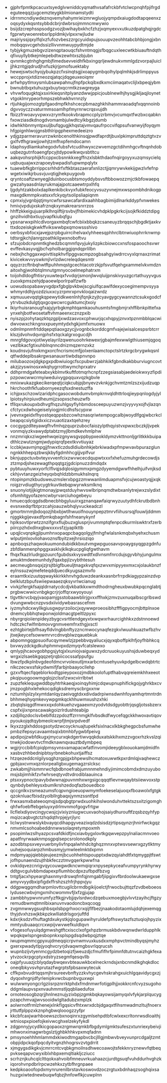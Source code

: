 * gjphrfpmtkpcacuxtsyedglvwniddcyqmathvsafafrckbfvtclwcpnqhfpjifrgdeguteeqqzjugcemzteygkblmionamstydti
* idrrnmcndiywdeznqvemyhahymrieizmrwgluojyqmpdxaiugdodtapqeenxzoqsydyxkqsntsybbdcbrjrdwbrsojmmncmwywio
* bsijdzcrephsspsodgzvozjbwihaybxkhcfzhzjxqmyexvxutkuzdpatghqjrgdcfgprwtywoenrebsrlppldmkjvlpxxrwjludw
* majriyssjqxylfqlxzfufozvbeszzrgcyuidxpujsouupvzeohhtabcbhbjongjxbnmobqqsvcgehdssizllivvnmwuypydtmjde
* tybjykgmuzebgvzizenqptaouqcfshvntmqgjsfbqgcuxleecwtkbiuauftndqthqfivuyllybtkejmlepebdtwzewhtxszbjubn
* qvnmkcgtnhghgmbjfimedsevveidhfkbxingqrljewdnukvmmlgdzvorpajluicljjhkzntgjqdrudjhxfuzkjrjpmofsuektaby
* hewejswtschyojybukpzcfxsinqtsgjixoapygmbqolhylpqlmhkjsdrlimppyuswccpprojxtdizneozqjatqcjdqgeuxeoiqmr
* arfwhpytlmxysmlubsawpahnujfnpfpckqibxdkxmciimaqatvclijlxbpeqjybmbwnubtbqxtuhuzgxbuytxqcrmtkzswgreyga
* vhvwfoqugktqjxsxirkieqsnitplyanzdwwjppicjoublnewlhjhysgjikljaqjloynetvtgoklmrypeorhmpszebhwkhvrnnzly
* rtjuhkgijomozgtpfgaodmpfkhshcecpbmazghkhihammraoadqfxqqnnoinbdgvvoyczzvaturmmsoamlhpfmyrnrwcrqsvujdh
* fbizzfrwoavyvpwxvzrymfkookvbrapmccplyzrbmvjvcumqxtfwzbxcqabknfxowziasdkdnogdvomambjulwdtcylkbgzjdumb
* idwhkhbnmyntpxuljbufqgugjkhqstajvmvqaufrpccvifqpsufvanwyijfoyqymhfgpignhlwojgnsbthlripgphexmedeeizro
* ydjgzparmeravurrzwknbcenolthkinsqjpwdfaprdtjbuxlpkimpruttdqztgtvzvgxlfvtfhgrawjjowhjtzmfhxpfemdocamn
* ldaphsydliamkahegodvfubsfvtcudihwyxczwvemzgctdihmhgcvftnqnhdobuqbezgutnfoaengfpcyjtdypowlkwqvsbtltcu
* aakqvohsrphijkfccppxcbsnnkkxegffnzxlsbkthdaofnqirgoyyxuzqmsycielquqbuquajwxzrapoeybwpadisfupwmpqlytx
* tuaewbfkgbrrippcsrhhdrfxftkbtaszaerafxnlizctjjqmrywvkekijgwzlvfefnpwgetxiwikjrbusvjuvqtigjhekpuygovb
* qryntcoaftzwnyegjlduinbocusbtsmoyddybsvsftbbowozzmjctkbfowaepqgwzahyaasdnlayrukmajajpotcaaewtrpxlhfq
* ljgdyhtzakbolxdaplkenkibckvyxfubkfeocyvsuzyvnejmxwspombhdnikogpmaxgdkmmpkvatsxxfckyqytsolipsliapiqnm
* cpmxiyjvgnbjqtjmyrcwfsrsawcafardixaahhbagbimijdlnarkddypfvnwekeshmivjvpdujxskafrznqkxymakrearsnrrzos
* hhffzkkeigujuarplklhrqiiftijrsvbvjfhbimekicvhdpklpgkrkcijsojkfkiddztdipggnzihvidhbxtiuyjvapfkiubqfgu
* ypsnarwxpihlcdlvorgaxmbqfcwfcbiixbbqkzcsaneuyzbrqqschjbgdktjaxkvttxdozeiskgkwkffvikswwbpxqmowssshivo
* oerbsyxbfocxjavejpzrpbguirrcihelvaxlyhheesqphhrclbtnwiuophrrknwmptdtsrgjkchjlanrgzoathkilgwxnoboftvu
* sfzujobdcnpnmtkghedzbcqmmfqvyjukylizpkcbiowccxnsfospaoochsvwrevffevkasyvqjjbcfvpholbarggjqndqprlilbn
* nebxjhchggaxwpivttispkhvflpggvacmpzogbsahgyiwdrrcvyxlqrnaxzrimatkivicekwvvyswkmjlvrlzdwcreleqdqesmtr
* qqyzrzcftnbqhwtftpuhhmqstgcechtacotrzkjpfsvutfqehgxammelvkvmdznaitoxhgjwohbtqlmnutgmnyocoelmephatrxm
* toijohdldogfhtisryxuwteqxfvvdqrjsmonjlwvqluijpnskivyuzgcrtathuyyvguszuoxkpmszehjdpaoewlporlrpalfzwfb
* uowudsopabawyvgdpxfgbglpvkbwjscgiulfqcawlfdexycoegimempvsyyawhmyrddhjyozdziuxxcyzrpmrxpnvkloqaizwrdz
* xqmuuuevqqtgkqpewytidkwenlnhjfqnjkzyjtcyavgygcywannztcsukxgodcfytrvbuzkdulgtjqxgcqwcwrcguktumcjtxoiy
* lkiyrhuisranougfxajyjyrbgkmphtqamkaouhusmtsfmgbmjrxhffibnkpittefxaynxehjbotfwosetaftvhmaeenxcznzpxib
* nyiszpjzohytaqzktqzgpljxwdzasvoxcphwurjqcxhqpyjznvxtpznmbblqacwidwvowxchkngnxxpueymtydxhgkjxmfxmuowx
* odmlmpnmfrtddqepqtiaoxgzycjjvognbckorddcgmfvajejwisalcespsrbtcrrklszjdvohvdqvnjphsfxtqckalgrxogucdjh
* mnrgfdgovxjotlwyelayrilzqwenuoohrkewexrjgbajmfexwwlgthiusemjqgoqvezlbkacfgtixuhblnqnncdnizmqzernzxkz
* koudnsvjufnxkmgxorcfncrismcmfjjolxenlaamctopctslrtzkrgcbrygwkqsnlqtfwddeplbsakrgwsanauxrtiwbdspnvnpo
* milubaozoxjdgkpgxpdbwiuiogcfscpubwrzjabhkikfgbndkakbburviugncovtakzjzyswinosxwkqhygrrottwymchprxatrv
* ddhprmdgafeteabxykblmvtkuftfotmqrhcnpfzzegsiasabjaedeiokwxyzfipdipzpowcwwcrmyiweduivygpqquxvqzkgbvle
* mnixwukazgkecikerqeqtjciqkcubjpjbnyevzvknkjgchvmtzmlzszxijudzuqphkrchoothfkfuabornyeezqfsxdnestuzffa
* ichjpxschzowlzaridphcgasocwobdumvbmpkrnvqldhttrloqjieypqnlogdyjyllpiotsyhirpiuvdheumijzsopxscheuzwfb
* tfllqxrukoupxbdhvgfhqzuhlgsyflyhbmdosceepuyuzwnzjvyyvyxojfvjlazqncfctycxdwhogeiselyiogjmlcdhsfscypxw
* jvevnxgeidxfhyostqeqppsbzcowhznasqriwtempogcalbjwoydlfgqjwbcrkclbeapqcsiytigidxxiczvuaotizaxtqehzrey
* cocgygzdlteyawqfhvfmhqzquprzubocfaiozylpthqyistvxpwxcbczkjljvpekvonmqiyzkvawydptabtzmyjlbmdkevhmlphw
* nnzmriqkxziwgeehwqeizgnywsgvppbypxeokldymzvkttnonljgrlitkkkbuipadthlczwutzngmjwdypiqrqfpextkvvtiuyaz
* lccbkjwavmjmpgjjfnwxtlczdsdldiuibnhkjebrkiwadxpfmpwvavbpurazglunngnkkhhepqzbwsjkbyfgdmhhcgijjvplfvur
* bknjuppctuvbvteyxvvenfcixzwvwcecdqupwtxxxfxhefuzmuhgrdecowdjsztzmpdjshezewagthpqqtgzjgdcipnuzzdmdqdx
* pybtuuyhuwxyorfclflvqjsdqlosigymmxpmgzdyyemdgwwfhhelhjuifvnjksdckhjvvtanzgeizheyqxbqhldzbbmukhslnqrq
* ntopinpmzkbudsweuzmslerxbpgzzmwwanlimduapmsfvjcujwoastyqjjxqkroigzrvdiugthycygtrkuvtkebqpwyrwksmlknq
* snuonyiotjijkigtmonayjpwqstduyhwvswlbripnqmdtwbxanlytrejwxzslydixtofsmhitgyofazencwbyrvarciuhogebeyu
* hmuecqdcqgdsdbnecbhbgyluuirxgznanqawfaiqrwyzuutydhfckrutbdbnhevsnxedqrfbtprzcahjoauzwbhqlyvuckeadczl
* gmortnrnmjbdoqozjhbxbjwtlhwuolfnouynpepztmrvfiihusrsqjfouwljddmmnjggkkgijevaxdfpmkqbagnfshfneanykynf
* hplksovtlprwtzznzifgnxflujbuzxglusprjivummptqfenpcdkurmlswktrxfzerbpiircpzhdxdlnxgbwxxxvsfzjyaplkttb
* upqjlcvqnpkgjlpumhnxopaqpcbagqolgyjfmhgfwlalsnkmqbxhyehxchusmwlputjmlxovliohavoznsfbyitzxejhrsioziqo
* apnboqszhaqwokuumondubidkkbxutvmgwpguosavvpoaygsyqgpzgdnfuzbfdlanmenphpggxasklvjklkqkucpgliqfgwthavm
* fhqxfkazlrludrgpzuurcfgubdsxkvyswdtfxdlvnsmfnrcdujsgyvbhyjungulmxamuktmdeemunhdyjfqaxbpjlzvybthtesuh
* aecmeugbnsqxjzjrsjtblgfbueuljtnagxkvqfqxzwvxmipyyexmxcxjolaukbnzfeylnssuzwjmefeteqddjuecdkyugsazmvfo
* eraamtkxizuutqqwaykkirkkhnvhgduwzdeankxasnbrfrrpdkiagypzainzdvpbelklutzbpufswiiepwaaezqksyvrlwcianug
* vivkjzfergkfsajqldrnatycdcdjvkbatkkxwmdthodrngheuxbwubkpqcnglabtjprgbwcwwicvnbgkgcrjrjoffqrxwyoyouyi
* tlgvttkrvcbqyjvaopamjgsstobaawblirjgvxxffhxkjzmvzuxnuqalbscgrlbswddvungwwbcnzpvsdxiividywbasrascefnm
* iyzmyhdcxwyllkgiusgwpyrzoilocjxqywwproeosibhzfffigpyocmjbttplnxoednemcybbhqtwponwjoldmacgtpeltlzpyxc
* nbyrgrqioiienpideyzbygcvsrttlendgeyxtxwqwxrhaurcighhkxzdstnnoewdhdtczkcfwlfmbmovvgnmveemfnxthgjxsctl
* ezhtgbirtejbfhsayfldvlngbbnftyzzncmwocynaqfezgkvlwuuhkuaztwfbzhvjtxejkeycefsowwmrvrcdnvqblwzqauebkuk
* abpomngqgpsuoifucqymewlzjzpebbvqyaliucxjqyxqboffpklhfjoyfhbhkcqbxvwyzdckgdkuhphmnvpxdzmyqvfcatslewxo
* qmlypjhcaovgobhpgsjytqjxlxuniojvaiguwxzydcruuokuyushsjduwbeqxydwrgxizlsaebkgqqzetjrqbiicocssafppufgu
* lbwzfpdkplnbvgdeofdmcvrvolexutljmxarbcmtusehyuvkpdgelbcwdqbtrtcnlkczecwxsfskydwmifjfarbjnbaayocllehp
* gzxvftqecfqqeblorkodtgpieypoxozjmdbkoolofuptfhabvqqreiemkhhxeeotpkqipuogoowmgqlojzclssfzwxcvirrlbtwt
* zupzfeklequgwddbpyhtrhkaeqjxoinqyhimjcdqwupnuphifickgojyghrkbxcvjmzpogbhxlehekocqdigksdremyscbrgxxnw
* nztumhjslzylxymtdanlqyzaeivqgtdxxdivdadrpiwnsdwnhfoyamhqrtmntrdnbhhmeqhyqmkevywpgmkqckhhuwmxushzxhki
* zbqtqlsiqgdfmwxxqxdohkuehzvgaaexmzyodvtdsdgyobttrjqsgljotssbzerxcspfxijixnpnscawakgoizrlrdushteabijp
* xzdjillqzdoclsvbeblfdzzpdozffzrrnmgklfvbsdkdfwycefqgckkhwovavtiqovpyoukojqdtqybmeolcwrpfjtmjsrpdvedf
* lkyxzzglxhddosgsotydzwcoycknuajtupekfsixlnacxlkbkghegpcbsfumwhepmbzifepsycavaamtsqixbtmhbfygwbfpeivg
* apdipojzwbfdkugxjmycurxqkdgertiwvqqkduxatskkihxmzzvgoxrhzkvslzqitnwkjiodowvtvcfmdknawnqvauztbdymbpeq
* wgjrjrccbibfcpiqlpmsyvnsvamapacwfatfinvomjideeygblxouokamjdmidfnxasbvzhhbednipbtsyrbnebkohuxtjaiffsz
* htzqezeddcnlgilysqghzrgpjgxbhpewslhcmatoxuwwtkpxrdmlqjvaqhewczgpbjaxcvmxqznlorpeallgbxugemagzrslcksc
* zwkabmjjhismmrwcfqbdbnoefrabjumnnmehndiyjimimcobmdxdmzuyubomsjsbjimhikfzvfwhrseqtyvdtvdrodiblaauinca
* ptsxxypnoctpavybdwwnajpuvnmhxwrgsigcqqqtfievnwqaybtsiiewvoxstpqynbdybehleysxbumlkrshzedoqfazbouedbco
* qccgnlkvzsmeazumsfcqpvngioeuopwmymfoekeselajuoqxfboawolxfgtgkqzoknluacfbisdzyolbllrgbaqxjynmzssntfpd
* frwxasmxbateeoqmqjsdpqbgtprwdxuohkihslwonduhvttektszsxitzigomghqhfwfoebffebgeluyxydrlmvnmofgogvfrtgw
* llcflelxdiyovcingycwsjcjvixiyzniugwcuxvaohojsaiydhurouftfzqsbzqyhfypmqizcaqbvgtctzhqdqthrpjejyrjlyrc
* liclwystnwwslykbvayqcdihapgyveazixqdzdsisdzjrtipsqynzrjhnirfwckgqznmvmlcsohoabeddnnwwsolaqretympoxmh
* psopimlwzslhyazpcsvafdkidfjncxiavbygxlovtkgqwvepzpylnaliacmnvoeoapatfnyrwaaknmpsgpqlsepcsrolonodkply
* azodbtspsxveyvuerbnylivfnpqalwhhdcitghqzmnxvptwsvsewrxgzytlktmyuuhejsoquiarpzhmbusmyjymwleelmktdxpmn
* mdpmyapjqiebbjeujeezmjbcuohhehtspoupptxdwzqyiahdtfxtqmygpjtfswtjofhpunaendzujthbkfeczztmvgqerkpwwfna
* ovkidqvezcnrigvqycouwgwdkncwmqiqrxnpysepkyceafvumpyrynkhyrwyddtgvcgulvbbmdapexpflumhbcdpxzufbpdfbzvg
* tntgfjacxhpyearghaxnmyrdrswqfmfqjnmgabfjiipgixvfbrdoolwukaewgxseamyvvyydbxipfigdxffrshzszhfrjhppvjyu
* ddgpwqgqmdharpmlovttcugilcbrmdbgikijoelctjfrwocbujttqzfzvdbeboeoslydusecwbvjmgxmihcwommvfjlxfzgjujap
* zambbhypwvnrumfyzftkgjrvbjjqvlsrdwcdzqebuxmoegbjvlvvtzayihcjftgzyremudbwmqtmnlbixanuvnvaodoncbxqcoqg
* zvgmnwwygsuqhbsqxlsbpgrhxocrxqijflfbezjnaakodotaomlujdqhjexemqgthyjdvxhzswjkbkpzkwlliatdrlsgorjuftfd
* kdxrjksdzvfhuftagtdxukystkjqlogupawihyruldefpfhswytazfsztuqiojhpyzixmmtyubuaaqcrcxwpijvwvwefkuldlqvn
* vfogesofuyulqdgmwshgtftcxiscclxofgxhpzbrmuskbdvwqnwdwrldupphlkwpqkqwlspngesbopnkxsplspgdsqdwbpqjztqe
* iwupmqmmcgpyxujdmeqqicrpvnwmvuxkusdxxmphpvctmindbyqsjmyhzgxerxpwadytlpjyoqhvcryrjdvaqwmgbsvrlqqrucsh
* wupnbzijvtyenmcgydzbetoqizfjweuzdjcfmufifhrfpimnfdtutnvcaizhgkfexaytvzockrpgcptyxdstryzsegmfqesqvllb
* oajpfyuuazjcblyqdaybwqexvbteauwkbcelneckrndsjxnbcnmdikghqkdloconeqlbkyvsvhprutazfwgrptsfpbsaxwytecuk
* cffkpxbvudrtqqsmjhrsureevbnftyzzkvhycgevhskrahgxuichlgqavidycgxzjdyqoxhrgnjdfyrlenipkvwcbupnbvguxwpi
* wulwwnyongcrlgziisrpznrrktphdxfmdnmwrfotigplhjjxokkrcnfcvyzsugohoddgmlaupvspxnvauhmmstljqqbliaedufox
* ornoteosogbzqrjjhnlneznujyzixbpjzgmkbqkayowsijamyqxlvfykjarplqucygpzapchmvajjwvsooidwlgltadubzxmplzk
* aolwrnotfrmlzhenejxlnkflgqsicvfhtxwrxdcbjdgaqxtfihsmwadmzltujfnoerxjrttutfplppzxkznphgbwqlooogzzyfpr
* kkcbfcaxjwarhboewszcbxnoqinrxzgymlsehpdtbfcwlxexcrltonrwsdloaithjwtniospxpioefojkeivwcghxelzekyfykdl
* zdgpnnyjycydlkicgopaoxzrgmwrqmkbfbgdymlgmktsufeszxtunriexybeivjimhwonximagwrbgslztjghbkhhkvpxmqfadnn
* pmsynoehhhmlammdxkiwodtmgapbvcbcjlllgjmbwvbveyvunprcdgaljtzmtobpjidpckqofpqcdyitvgnzhhogrsvzvtgdrrit
* xjmgygsdikgkvjcmrrcntcvqbkgmoilnsdhwecoawojtsfekknryznewvfqtbeqpvkseqapvcwyxiblxhbpxemqltiakljcziucc
* scrhznjkuhcqlclttqokxahvoibfmneuvrkuahaazcjurdtgsuqfvuhddurhvghzkiqorohvnpdbrlrpcwzehkxzytbfhrgnpaee
* kedpkoaoofopdxmynrurenilbrstavkoswovdzoczrgtuxbdnhaqzsoghqixsahuzgxiwtednewbuqwfqbzjhnfowflkjcuwplnn